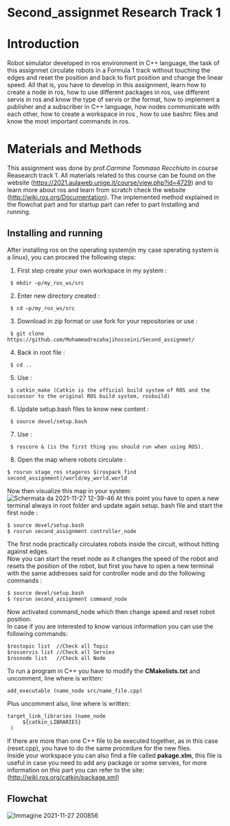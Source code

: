 # Second_assignmet Research Track 1


Introduction
================================

Robot simulator developed in ros environment in C++ language, the task of this assignmet circulate robots in a Formula 1 track without touching the edges and reset the position and back to fisrt position and change the linear speed. All that is, you have to develop in this assignment, learn how to create a node in ros, how to use different packages in ros, use different servis in ros and know the type of servis or the format, how to implement a publisher and a subscriber in C++ language, how nodes communicate with each other, how to create a workspace in ros , how to use bashrc files and know the most important commands in ros.

Materials and Methods
=========================

This assignment was done by prof._Carmine Tommaso Recchiuto_ in course Reasearch track 1. All materials related to this course can be found on the website (https://2021.aulaweb.unige.it/course/view.php?id=4729) and to learn more about ros and learn from scratch check the website (http://wiki.ros.org/Documentation). The implemented method explained in the flowchat part and for startup part can refer to part Installing and running.

Installing and running
----------------------
After installing ros on the operating system(in my case operating system is a linux), you can proceed the following steps:
1. First step create your own workspace in my system :
```   
 $ mkdir –p/my_ros_ws/src
```
2. Enter new directory created :  
```  
 $ cd –p/my_ros_ws/src
```
3. Download in zip format or use fork for your repositories or use :
```  
 $ git clone https://github.com/Mohammadrezahajihosseini/Second_assignmet/
```
4. Back in root file : 
```   
 $ cd ..
```
5. Use :
```     
 $ catkin_make (Catkin is the official build system of ROS and the successor to the original ROS build system, rosbuild)
```
6. Update setup.bash files to know new content :
```  
 $ source devel/setup.bash
```
7. Use :  
```
 $ roscore & (is the first thing you should run when using ROS).
```
8. Open the map where robots circulate :    
```
$ rosrun stage_ros stageros $(rospack find second_assignment)/world/my_world.world
```

Now then visualize this map in your system:
![Schermata da 2021-11-27 12-39-46](https://user-images.githubusercontent.com/80394968/143679740-9b01a70c-ea86-4dba-8778-7032ccccf4c2.png)
At this point you have to open a new terminal always in root folder and update again setup. bash file and start the first node :
```
$ source devel/setup.bash   
$ rosrun second_assignment controller_node  
```
The first node practically circulates robots inside the circuit, without hitting against edges.  
Now you can start the reset node as it changes the speed of the robot and resets the position of the robot, but first you have to open a new terminal with the same addresses said for controller node and do the following commands :  
```
$ source devel/setup.bash
$ rosrun second_assignment command_node
```
Now activated command_node which then change speed and reset robot position.  
In case if you are interested to know various information you can use the following commands:
```
$rostopic list  //Check all Topic
$rosservis list //Check all Servies
$rosnode list   //Check all Node
```
To run a program in C++ you have to modify the __CMakelists.txt__ and uncomment, line where  is written:
```
add_executable (name_node src/name_file.cpp)
```
Plus uncomment also, line where is written:
```
target_link_libraries (name_node
     ${catkin_LIBRARIES}
 )
 ```
If there are more than one C++ file to be executed together, as in this case (reset.cpp), you have to do the same procedure for the new files.  
Inside your workspace you can also find a file called __pakage.xlm__, this file is useful in case you need to add any package or some servies, for more information on this part you can refer to the site: (http://wiki.ros.org/catkin/package.xml)

Flowchat
----------------------
![Immagine 2021-11-27 200856](https://user-images.githubusercontent.com/80394968/143719257-93104cd7-5819-4cbd-9fa0-b10b0e943597.png)
